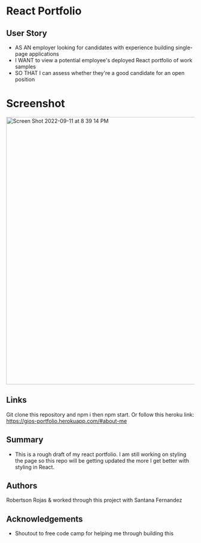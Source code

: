 # React Portfolio

## User Story
* AS AN employer looking for candidates with experience building single-page applications
* I WANT to view a potential employee's deployed React portfolio of work samples
* SO THAT I can assess whether they're a good candidate for an open position

# Screenshot

<img width="714" alt="Screen Shot 2022-09-11 at 8 39 14 PM" src="https://user-images.githubusercontent.com/106710271/189569634-375148f3-f319-403d-86da-9b946fdc685f.png">


## Links

Git clone this repository and npm i then npm start. Or follow this heroku link: https://gios-portfolio.herokuapp.com/#about-me 

## Summary

* This is a rough draft of my react portfolio. I am still working on styling the page so this repo will be getting updated the more I get better with styling in React. 

## Authors 
Robertson Rojas & worked through this project with Santana Fernandez

## Acknowledgements

* Shoutout to free code camp for helping me through building this
